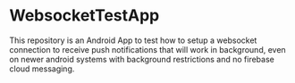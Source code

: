 # WebsocketTestApp

This repository is an Android App to test how to setup a websocket connection to receive push notifications that will work in background, even on newer android systems with background restrictions and no firebase cloud messaging.
